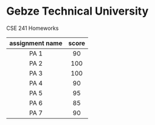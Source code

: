 # Gebze Technical University
 CSE 241 Homeworks
 
 | assignment name | score |
|:---------------:|:-----:|
| PA 1            |  90   |
| PA 2            |  100   |
| PA 3            |  100  |
| PA 4            |  90   |
| PA 5			  |	 95	  |
| PA 6            |  85   |
| PA 7			  |  90   |

